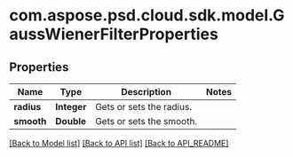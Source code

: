
# com.aspose.psd.cloud.sdk.model.GaussWienerFilterProperties

## Properties
Name | Type | Description | Notes
------------ | ------------- | ------------- | -------------
**radius** | **Integer** | Gets or sets the radius. | 
**smooth** | **Double** | Gets or sets the smooth. | 


[[Back to Model list]](API_README.md#documentation-for-models) [[Back to API list]](API_README.md#documentation-for-api-endpoints) [[Back to API_README]](API_README.md)


